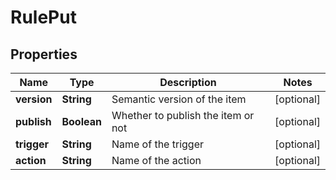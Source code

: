 
# RulePut

## Properties
Name | Type | Description | Notes
------------ | ------------- | ------------- | -------------
**version** | **String** | Semantic version of the item |  [optional]
**publish** | **Boolean** | Whether to publish the item or not |  [optional]
**trigger** | **String** | Name of the trigger |  [optional]
**action** | **String** | Name of the action |  [optional]



